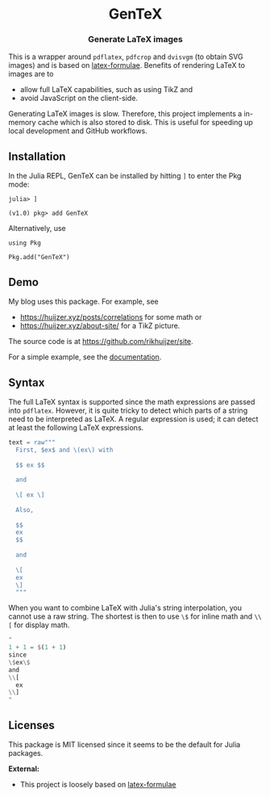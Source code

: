 <h1 align="center">
  GenTeX
</h1>

<h3 align="center">
  Generate LaTeX images
</h3>

This is a wrapper around `pdflatex`, `pdfcrop` and `dvisvgm` (to obtain SVG images) and is based on [latex-formulae](https://github.com/liamoc/latex-formulae).
Benefits of rendering LaTeX to images are to

- allow full LaTeX capabilities, such as using TikZ and
- avoid JavaScript on the client-side.

Generating LaTeX images is slow.
Therefore, this project implements a in-memory cache which is also stored to disk.
This is useful for speeding up local development and GitHub workflows.

## Installation

In the Julia REPL, GenTeX can be installed by hitting `]` to enter the Pkg mode:

```
julia> ]

(v1.0) pkg> add GenTeX
```

Alternatively, use 
```
using Pkg 

Pkg.add("GenTeX")
```

## Demo

My blog uses this package.
For example, see

- https://huijzer.xyz/posts/correlations for some math or
- https://huijzer.xyz/about-site/ for a TikZ picture.

The source code is at <https://github.com/rikhuijzer/site>.

For a simple example, see the [documentation](https://rikhuijzer.github.io/GenTeX.jl/dev/).

## Syntax

The full LaTeX syntax is supported since the math expressions are passed into `pdflatex`.
However, it is quite tricky to detect which parts of a string need to be interpreted as LaTeX.
A regular expression is used; it can detect at least the following LaTeX expressions.

```jl
text = raw"""
  First, $ex$ and \(ex\) with
  
  $$ ex $$
  
  and
  
  \[ ex \]
  
  Also, 
  
  $$
  ex
  $$
  
  and 
  
  \[
  ex
  \]
  """
```

When you want to combine LaTeX with Julia's string interpolation, you cannot use a raw string.
The shortest is then to use `\$` for inline math and `\\[` for display math.

```jl
"
1 + 1 = $(1 + 1)
since
\$ex\$
and
\\[
  ex
\\]
"
```

## Licenses

This package is MIT licensed since it seems to be the default for Julia packages.

**External:**

- This project is loosely based on [latex-formulae](https://github.com/liamoc/latex-formulae/blob/master/LICENSE)
